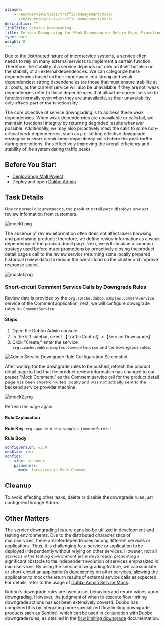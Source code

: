 ```yaml
---
aliases:
    - /en/overview/tasks/traffic-management/mock/
    - /en/overview/tasks/traffic-management/mock/
description: ""
linkTitle: Service Downgrading
title: Service Downgrading for Weak Dependencies Before Major Promotions
type: docs
weight: 8
---
```




Due to the distributed nature of microservice systems, a service often needs to rely on many external services to implement a certain function. Therefore, the stability of a service depends not only on itself but also on the stability of all external dependencies. We can categorize these dependencies based on their importance into strong and weak dependencies: strong dependencies are those that must ensure stability at all costs, as the current service will also be unavailable if they are not; weak dependencies refer to those dependencies that allow the current service to function normally even when they are unavailable, as their unavailability only affects part of the functionality.

The core objective of service downgrading is to address these weak dependencies. When weak dependencies are unavailable or calls fail, we maintain functional integrity by returning degraded results whenever possible. Additionally, we may also proactively mask the calls to some non-critical weak dependencies, such as pre-setting effective downgrade strategies to short-circuit some dependency calls before the peak traffic during promotions, thus effectively improving the overall efficiency and stability of the system during traffic peaks.

## Before You Start

* [Deploy Shop Mall Project](../#deploy-the-mall-system)
* Deploy and open [Dubbo Admin](../../../reference-manual/architecture/)

## Task Details

Under normal circumstances, the product detail page displays product review information from customers.

![mock1.png](/imgs/v3/tasks/mock/mock1.png)

The absence of review information often does not affect users browsing and purchasing products; therefore, we define review information as a weak dependency of the product detail page. Next, we will simulate a common strategy used before major promotions by proactively closing the product detail page's call to the review service (returning some locally prepared historical review data) to reduce the overall load on the cluster and improve response speed.

![mock0.png](/imgs/v3/tasks/mock/mock0.png)

### Short-circuit Comment Service Calls by Downgrade Rules

Review data is provided by the `org.apache.dubbo.samples.CommentService` service of the Comment application; next, we will configure downgrade rules for `CommentService`.

#### Steps
1. Open the Dubbo Admin console
2. In the left sidebar, select 【Traffic Control】>【Service Downgrade】
3. Click "Create," enter the service `org.apache.dubbo.samples.CommentService` and the downgrade rules.

![Admin Service Downgrade Rule Configuration Screenshot](/imgs/v3/tasks/mock/mock_admin.png)

After waiting for the downgrade rules to be pushed, refresh the product detail page to find that the product review information has changed to our preset "Mock Comment," as the Comment service call for the product detail page has been short-circuited locally and was not actually sent to the backend service provider machine.

![mock2.png](/imgs/v3/tasks/mock/mock2.png)

Refresh the page again.

#### Rule Explanation

**Rule Key**: `org.apache.dubbo.samples.CommentService`

**Rule Body**

```yaml
configVersion: v3.0
enabled: true
configs:
  - side: consumer
    parameters:
      mock: force:return Mock Comment
```

## Cleanup
To avoid affecting other tasks, delete or disable the downgrade rules just configured through Admin.

## Other Matters

The service downgrading feature can also be utilized in development and testing environments. Due to the distributed characteristics of microservices, there are interdependencies among different services or applications. Thus, it is challenging for a service or application to be deployed independently without relying on other services. However, not all services in the testing environment are always ready, presenting a significant obstacle to the independent evolution of services emphasized in microservices. By using the service downgrading feature, we can simulate or short-circuit an application’s dependency on other services, allowing the application to mock the return results of external service calls as expected. For details, refer to the usage of [Dubbo Admin Service Mock](../.././../reference/admin/mock/).

Dubbo's downgrade rules are used to set behaviors and return values upon downgrading. However, the judgment of when to execute flow limiting downgrade actions has not been extensively covered. Dubbo has completed this by integrating more specialized flow limiting downgrade products such as Sentinel, which can be used in conjunction with Dubbo downgrade rules, as detailed in the [flow limiting downgrade](/en/overview/core-features/traffic/circuit-breaking/) documentation.

